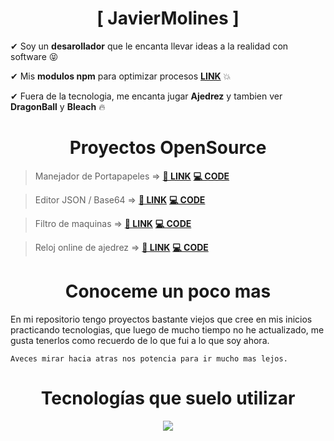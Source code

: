 <h1 align="center">[ JavierMolines ]</h1>

✔ Soy un **desarollador** que le encanta llevar ideas a la realidad con software 😝

✔ Mis **modulos npm** para optimizar procesos **[LINK](https://www.npmjs.com/~javimoldev)** 💥

✔ Fuera de la tecnologia, me encanta jugar **Ajedrez** y tambien ver **DragonBall** y **Bleach** 🔥

<h1 align="center">Proyectos OpenSource</h1>

> Manejador de Portapapeles => **[🔗 LINK](https://clipboard.javiermolines.com/)** **[💻 CODE](https://github.com/JavierMolines/clipboard)**

> Editor JSON / Base64 => **[🔗 LINK](https://editor.javiermolines.com/)** **[💻 CODE](https://github.com/JavierMolines/jsonb64)**

> Filtro de maquinas => **[🔗 LINK](https://infosecmachines.io/)** **[💻 CODE](https://github.com/JavierMolines/hack4u-machines)**

> Reloj online de ajedrez => **[🔗 LINK](https://onlinechessclock.dev/)** **[💻 CODE](https://github.com/JavierMolines/chess-clock)**

<h1 align="center">Conoceme un poco mas</h1>

En mi repositorio tengo proyectos bastante viejos que cree en mis inicios practicando tecnologias, que luego de mucho tiempo no he actualizado, me gusta tenerlos como recuerdo de lo que fui a lo que soy ahora.

```
Aveces mirar hacia atras nos potencia para ir mucho mas lejos.
```

<h1 align="center">Tecnologías que suelo utilizar </h1>

<p align="center">
  <a href="https://skillicons.dev">
    <img src="https://skillicons.dev/icons?i=html,css,js,ts,nodejs,mysql,sqlite,git,github,docker,vscode,bash,linux,aws,dynamodb,nextjs,express,go,vite&perline=8" />
  </a>
</p>